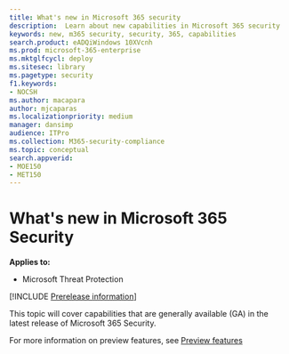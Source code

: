 ```yaml
---
title: What's new in Microsoft 365 security 
description:  Learn about new capabilities in Microsoft 365 security
keywords: new, m365 security, security, 365, capabilities
search.product: eADQiWindows 10XVcnh
ms.prod: microsoft-365-enterprise
ms.mktglfcycl: deploy
ms.sitesec: library
ms.pagetype: security
f1.keywords:
- NOCSH
ms.author: macapara
author: mjcaparas
ms.localizationpriority: medium
manager: dansimp
audience: ITPro
ms.collection: M365-security-compliance 
ms.topic: conceptual
search.appverid: 
- MOE150
- MET150
---
```


# What's new in Microsoft 365 Security

**Applies to:**
- Microsoft Threat Protection

[!INCLUDE [Prerelease information](../includes/prerelease.md)]

This topic will cover capabilities that are generally available (GA) in the latest release of Microsoft 365 Security. 

For more information on preview features, see [Preview features](mtp-preview.md)



